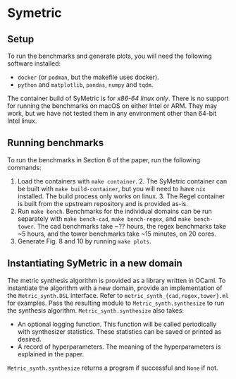 # Symetric

## Setup

To run the benchmarks and generate plots, you will need the following software installed:
- `docker` (or `podman`, but the makefile uses docker).
- `python` and `matplotlib`, `pandas`, `numpy` and `tqdm`.

The container build of SyMetric is for *x86-64 linux only*. There is no support for running the benchmarks on macOS on either Intel or ARM. They may work, but we have not tested them in any environment other than 64-bit Intel linux.

## Running benchmarks

To run the benchmarks in Section 6 of the paper, run the following commands:

1. Load the containers with `make container`.
   2. The SyMetric container can be built with `make build-container`, but you will need to have `nix` installed. The build process only works on linux.
   3. The Regel container is built from the upstream repository and is provided as-is.
2. Run `make bench`. Benchmarks for the individual domains can be run separately with `make bench-cad`, `make bench-regex`, and `make bench-tower`.
   The cad benchmarks take ~?? hours, the regex benchmarks take ~5 hours, and the tower benchmarks take ~15 minutes, on 20 cores.
3. Generate Fig. 8 and 10 by running `make plots`.

## Instantiating SyMetric in a new domain

The metric synthesis algorithm is provided as a library written in OCaml.
To instantiate the algorithm with a new domain, provide an implementation of the `Metric_synth.DSL` interface.
Refer to `metric_synth_{cad,regex,tower}.ml` for examples.
Pass the resulting module to `Metric_synth.synthesize` to run the synthesis algorithm.
`Metric_synth.synthesize` also takes:
 - An optional logging function. This function will be called periodically with synthesizer statistics. These statistics can be saved or printed as desired.
 - A record of hyperparameters. The meaning of the hyperparameters is explained in the paper.

`Metric_synth.synthesize` returns a program if successful and `None` if not.
